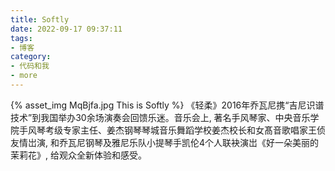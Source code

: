 ```yaml
---
title: Softly
date: 2022-09-17 09:37:11
tags:
- 博客
category:
- 代码和我
- more
---
```

{% asset_img MqBjfa.jpg This is Softly %}
《轻柔》2016年乔瓦尼携“吉尼识谱技术”到我国举办30余场演奏会回馈乐迷。音乐会上, 著名手风琴家、中央音乐学院手风琴考级专家主任、姜杰钢琴琴城音乐舞蹈学校姜杰校长和女髙音歌唱家王侦友情岀演, 和乔瓦尼钢琴及雅尼乐队小提琴手凯伦4个人联袂演岀《好一朵美丽的茉莉花》, 给观众全新体验和感受。